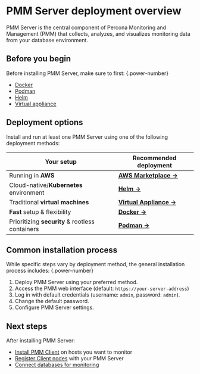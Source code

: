 # PMM Server deployment overview

PMM Server is the central component of Percona Monitoring and Management (PMM) that collects, analyzes, and visualizes monitoring data from your database environment.

## Before you begin
Before installing PMM Server, make sure to first:
{.power-number}

- [Docker](../install-pmm-server/deployment-options/docker/index.md)
- [Podman](../install-pmm-server/deployment-options/podman/index.md)
- [Helm](../install-pmm-server/deployment-options/helm/index.md)
- [Virtual appliance](../install-pmm-server/deployment-options/virtual/index.md)
<!---- [Amazon AWS](../install-pmm-server/deployment-options/aws/aws.md) -->

## Deployment options

Install and run at least one PMM Server using one of the following deployment methods:

| **Your setup**                             | **Recommended deployment**                                          |
|--------------------------------------------|---------------------------------------------------------------------|
| Running in **AWS**                         | **[AWS Marketplace ->](../install-pmm-server/deployment-options/aws/aws.md)** |
| Cloud-native/**Kubernetes** environment  | **[Helm ->](../install-pmm-server/deployment-options/helm/index.md)**     |
| Traditional **virtual machines**           | **[Virtual Appliance ->](../install-pmm-server/deployment-options/virtual/index.md)** |
| **Fast** setup & flexibility              | **[Docker ->](../install-pmm-server/deployment-options/docker/index.md)** |
| Prioritizing **security** & rootless containers | **[Podman ->](../install-pmm-server/deployment-options/podman/index.md)** |

## Common installation process

While specific steps vary by deployment method, the general installation process includes:
{.power-number}

1. Deploy PMM Server using your preferred method.
2. Access the PMM web interface (default: `https://your-server-address`)
3. Log in with default credentials (username: `admin`, password: `admin`).
4. Change the default password.
5. Configure PMM Server settings.

## Next steps

After installing PMM Server:

- [Install PMM Client](../install-pmm-client/index.md) on hosts you want to monitor
- [Register Client nodes](../register-client-node/index.md) with your PMM Server
- [Connect databases for monitoring](../install-pmm-client/connect-database/index.md)